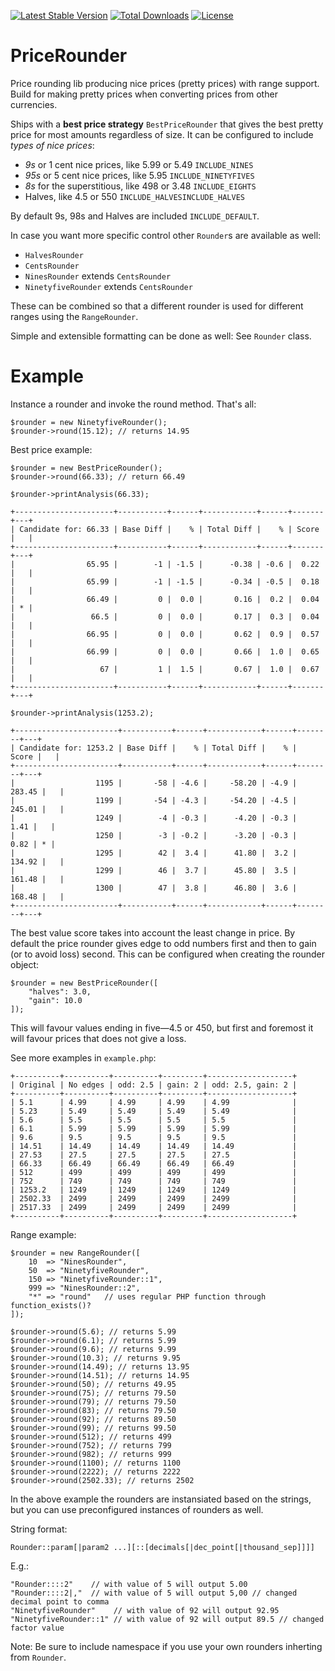 [![Latest Stable Version](https://poser.pugx.org/codeboutique/price-rounder/v/stable)](https://packagist.org/packages/codeboutique/price-rounder) [![Total Downloads](https://poser.pugx.org/codeboutique/price-rounder/downloads)](https://packagist.org/packages/codeboutique/price-rounder) [![License](https://poser.pugx.org/codeboutique/price-rounder/license)](https://packagist.org/packages/codeboutique/price-rounder)

# PriceRounder

Price rounding lib producing nice prices (pretty prices) with range support. Build for making pretty prices when converting prices from other currencies.

Ships with a **best price strategy** `BestPriceRounder` that gives the best pretty price for most amounts regardless of size. It can be configured to include _types of nice prices_:

* _9s_ or 1 cent nice prices, like 5.99 or 5.49 `INCLUDE_NINES`
* _95s_ or 5 cent nice prices, like 5.95 `INCLUDE_NINETYFIVES`
* _8s_ for the superstitious, like 498 or 3.48 `INCLUDE_EIGHTS`
* Halves, like 4.5 or 550 `INCLUDE_HALVESINCLUDE_HALVES`

By default 9s, 98s and Halves are included `INCLUDE_DEFAULT`.

In case you want more specific control other `Rounder`s are available as well:

* `HalvesRounder`
* `CentsRounder`
* `NinesRounder` extends `CentsRounder`
* `NinetyfiveRounder` extends `CentsRounder`

These can be combined so that a different rounder is used for different ranges using the `RangeRounder`.

Simple and extensible formatting can be done as well: See `Rounder` class.

# Example

Instance a rounder and invoke the round method. That's all:

    $rounder = new NinetyfiveRounder();
    $rounder->round(15.12); // returns 14.95

Best price example:

    $rounder = new BestPriceRounder();
    $rounder->round(66.33); // return 66.49

    $rounder->printAnalysis(66.33);

    +----------------------+-----------+------+------------+------+-------+---+
    | Candidate for: 66.33 | Base Diff |    % | Total Diff |    % | Score |   |
    +----------------------+-----------+------+------------+------+-------+---+
    |                65.95 |        -1 | -1.5 |      -0.38 | -0.6 |  0.22 |   |
    |                65.99 |        -1 | -1.5 |      -0.34 | -0.5 |  0.18 |   |
    |                66.49 |         0 |  0.0 |       0.16 |  0.2 |  0.04 | * |
    |                 66.5 |         0 |  0.0 |       0.17 |  0.3 |  0.04 |   |
    |                66.95 |         0 |  0.0 |       0.62 |  0.9 |  0.57 |   |
    |                66.99 |         0 |  0.0 |       0.66 |  1.0 |  0.65 |   |
    |                   67 |         1 |  1.5 |       0.67 |  1.0 |  0.67 |   |
    +----------------------+-----------+------+------------+------+-------+---+

    $rounder->printAnalysis(1253.2);

    +-----------------------+-----------+------+------------+------+--------+---+
    | Candidate for: 1253.2 | Base Diff |    % | Total Diff |    % |  Score |   |
    +-----------------------+-----------+------+------------+------+--------+---+
    |                  1195 |       -58 | -4.6 |     -58.20 | -4.9 | 283.45 |   |
    |                  1199 |       -54 | -4.3 |     -54.20 | -4.5 | 245.01 |   |
    |                  1249 |        -4 | -0.3 |      -4.20 | -0.3 |   1.41 |   |
    |                  1250 |        -3 | -0.2 |      -3.20 | -0.3 |   0.82 | * |
    |                  1295 |        42 |  3.4 |      41.80 |  3.2 | 134.92 |   |
    |                  1299 |        46 |  3.7 |      45.80 |  3.5 | 161.48 |   |
    |                  1300 |        47 |  3.8 |      46.80 |  3.6 | 168.48 |   |
    +-----------------------+-----------+------+------------+------+--------+---+

The best value score takes into account the least change in price. By default the price rounder gives edge to odd numbers first and then to gain (or to avoid loss) second. This can be configured when creating the rounder object:

    $rounder = new BestPriceRounder([
        "halves": 3.0,
        "gain": 10.0
    ]);

This will favour values ending in five—4.5 or 450, but first and foremost it will favour prices that does not give a loss.

See more examples in `example.php`:

    +----------+----------+----------+---------+-------------------+
    | Original | No edges | odd: 2.5 | gain: 2 | odd: 2.5, gain: 2 |
    +----------+----------+----------+---------+-------------------+
    | 5.1      | 4.99     | 4.99     | 4.99    | 4.99              |
    | 5.23     | 5.49     | 5.49     | 5.49    | 5.49              |
    | 5.6      | 5.5      | 5.5      | 5.5     | 5.5               |
    | 6.1      | 5.99     | 5.99     | 5.99    | 5.99              |
    | 9.6      | 9.5      | 9.5      | 9.5     | 9.5               |
    | 14.51    | 14.49    | 14.49    | 14.49   | 14.49             |
    | 27.53    | 27.5     | 27.5     | 27.5    | 27.5              |
    | 66.33    | 66.49    | 66.49    | 66.49   | 66.49             |
    | 512      | 499      | 499      | 499     | 499               |
    | 752      | 749      | 749      | 749     | 749               |
    | 1253.2   | 1249     | 1249     | 1249    | 1249              |
    | 2502.33  | 2499     | 2499     | 2499    | 2499              |
    | 2517.33  | 2499     | 2499     | 2499    | 2499              |
    +----------+----------+----------+---------+-------------------+

Range example:

    $rounder = new RangeRounder([
        10  => "NinesRounder",
        50  => "NinetyfiveRounder",
        150 => "NinetyfiveRounder::1",
        999 => "NinesRounder::2",
        "*" => "round"   // uses regular PHP function through function_exists()?
    ]);

    $rounder->round(5.6); // returns 5.99
    $rounder->round(6.1); // returns 5.99
    $rounder->round(9.6); // returns 9.99
    $rounder->round(10.3); // returns 9.95
    $rounder->round(14.49); // returns 13.95
    $rounder->round(14.51); // returns 14.95
    $rounder->round(50); // returns 49.95
    $rounder->round(75); // returns 79.50
    $rounder->round(79); // returns 79.50
    $rounder->round(83); // returns 79.50
    $rounder->round(92); // returns 89.50
    $rounder->round(99); // returns 99.50
    $rounder->round(512); // returns 499
    $rounder->round(752); // returns 799
    $rounder->round(982); // returns 999
    $rounder->round(1100); // returns 1100
    $rounder->round(2222); // returns 2222
    $rounder->round(2502.33); // returns 2502

In the above example the rounders are instansiated based on the strings, but you can use preconfigured instances of rounders as well.

String format:

    Rounder::param[|param2 ...][::[decimals[|dec_point[|thousand_sep]]]]

E.g.:

    "Rounder::::2"    // with value of 5 will output 5.00
    "Rounder::::2|,"  // with value of 5 will output 5,00 // changed decimal point to comma
    "NinetyfiveRounder"    // with value of 92 will output 92.95
    "NinetyfiveRounder::1" // with value of 92 will output 89.5 // changed factor value

Note: Be sure to include namespace if you use your own rounders inherting from `Rounder`.


